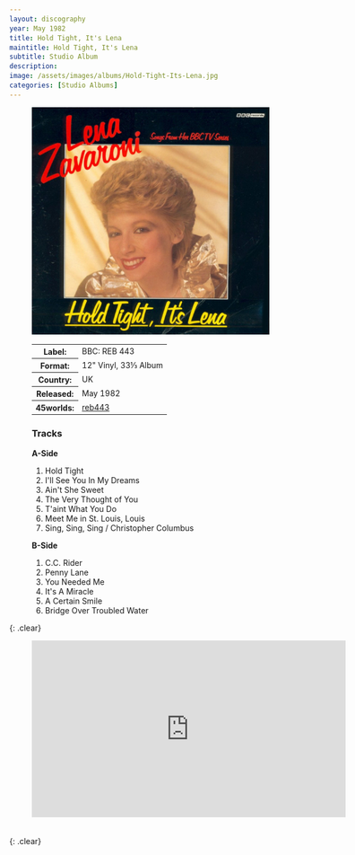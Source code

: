 ```yaml
---
layout: discography
year: May 1982
title: Hold Tight, It's Lena
maintitle: Hold Tight, It's Lena
subtitle: Studio Album
description: 
image: /assets/images/albums/Hold-Tight-Its-Lena.jpg
categories: [Studio Albums]
---
```


<figure class="fig1" id="BBC">
<img src="/assets/images/albums/Hold-Tight-Its-Lena.jpg" class="full-width" alt="Front Cover for the album Hold Tight, It's Lena (1982)" />
<figcaption>
<table>
<tr><th>Label:</th><td>BBC: REB 443</td></tr>
<tr><th>Format:</th><td>12" Vinyl, 33⅓ Album</td></tr>
<tr><th>Country:</th><td>UK</td></tr>
<tr><th>Released:</th><td>May 1982</td></tr>
<tr class="split"><th>45worlds:</th><td><a class="external-link" href="http://www.45worlds.com/vinyl/album/reb443">reb443</a></td></tr>
</table>
</figcaption>
</figure>

<figure class="fig2" id="Tracks">
<figcaption>
<h3>Tracks</h3>
<strong>A-Side</strong>
</figcaption>
<ol>
<li>Hold Tight</li>
<li>I&apos;ll See You In My Dreams</li>
<li>Ain&apos;t She Sweet</li>
<li>The Very Thought of You</li>
<li>T&apos;aint What You Do</li>
<li>Meet Me in St. Louis, Louis</li>
<li>Sing, Sing, Sing / Christopher Columbus</li>
</ol>
<figcaption>
<strong>B-Side</strong>
</figcaption>
<ol>
<li>C.C. Rider</li>
<li>Penny Lane</li>
<li>You Needed Me</li>
<li>It&apos;s A Miracle</li>
<li>A Certain Smile</li>
<li>Bridge Over Troubled Water</li>
</ol>
</figure>

{: .clear}

<figure class="fig3" id="YouTube">
<div class="responsive-video"><iframe width="560" height="315" src="https://www.youtube.com/embed/o8t2q3o6q60" title="YouTube video player" frameborder="0" allow="accelerometer; autoplay; clipboard-write; encrypted-media; gyroscope; picture-in-picture" allowfullscreen></iframe></div>
</figure>

<br />{: .clear}

